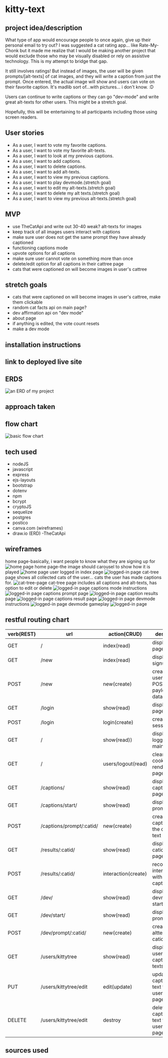 # kitty-text


## project idea/description
What type of app would encourage people to once again, give up their personal email to try out?  I was suggested a cat rating app... like Rate-My-Chonk but it made me realize that I would be making another project that would exclude those who may be visually disabled or rely on assistive technology. This is my attempt to bridge that gap.  

It still involves ratings!  But instead of images, the user will be given prompts/[alt-texts] of cat images, and they will write a caption from just the prompt. Once entered, the actual image will show and users can vote on their favorite caption.  It's madlib sort of...with pictures... i don't know. :D

Users can continue to write captions or they can go "dev-mode" and write great alt-texts for other users.  This might be a stretch goal.

Hopefully, this will be entertaining to all participants including those using screen readers.

## User stories

- As a user, I want to vote my favorite captions.
- As a user, I want to vote my favorite alt-texts.
- As a user, I want to look at my previous captions.
- As a user, I want to add captions.
- As a user, I want to delete captions.
- As a user, I want to add alt-texts.
- As a user, I want to view my previous captions.
- As a user, I want to play devmode.(stretch goal) 
- As a user, I want to edit my alt-texts.(stretch goal) 
- As a user, I want to delete my alt texts.(stretch goal) 
- As a user, I want to view my previous alt-texts.(stretch goal) 
## MVP
- use TheCatApi and write out 30-40 weak? alt-texts for images
- keep track of all images users interact with captions
- make sure user does not get the same prompt they have already captioned
- functioning captions mode
- upvote options for all captions
- make sure user cannot vote on something more than once
- delete/edit option for all captions in their cattree page
- cats that were captioned on will become images in user's cattree

## stretch goals
- cats that were captioned on will become images in user's cattree, make them clickable
- random cat facts api on main page?
- dev affirmation api on "dev mode"
- about page
- if anything is edited, the vote count resets
- make a dev mode
## installation instructions

## link to deployed live site

## ERDS

![an ERD of my project](ERD.drawio.png)
## approach taken
## flow chart
![basic flow chart](flowchart.png)
## tech used
- nodeJS
- javascript
- express
- ejs-layouts
- bootstrap
- dotenv
- npm
- bcrypt 
- cryptoJS
- sequelize
- postgres
- postico 
- canva.com (wireframes)
- draw.io (ERD)
-TheCatApi


## wireframes
home page-basically, i want people to know what they are signing up for
![home page](./pitchimgs/index1.png)
home page-the image should carousel to show how it is played
![home page](./pitchimgs/index2.png)
user logged in index page
![logged-in page](./pitchimgs/cathome.png)
cat-tree page shows all collected cats of the user... cats the user has made captions for.
![cat-tree-page](./pitchimgs/cattree1.png)
cat-tree page includes all captions and alt-texts, has option to edit or delete
![logged-in page](./pitchimgs/cattree21.png)
captions mode instructions
![logged-in page](./pitchimgs/captionsinst.png)
captions prompt page
![logged-in page](/pitchimgs/caption2.png)
caption results page
![logged-in page](/pitchimgs/captionresult.png)
captions result page
![logged-in page](/pitchimgs/resultpage.png)
devmode instructions
![logged-in page](./pitchimgs/devmodeinst.png)
devmode gameplay
![logged-in page](./pitchimgs/devmode2.png)



## restful routing chart

| verb(REST) | url | action(CRUD) | description |
| ---------- | --- | ------------ | ----------- |
| GET |  / | index(read) | display index page |
| GET | /new | index(read) | display signup page |
| POST | /new | new(create) | create new user with the POST payload(form) data |
| GET | /login | show(read) | displays login page |
| POST | /login | login(create) | create session |
| GET | / | show(read)) | display user's logged in main page |
| GET | / | users/logout(read) | clears cookies and renders index page |
| GET | /captions/ | show(read) | display captions start page |
| GET | /captions/start/ | show(read) | displays prompt |
| POST | /captions/prompt/:catid/ | new(create) | create new caption for the catid alt text |
| GET | /results/:catid/ | show(read) | display catid's results page |
| POST | /results/:catid/ | interaction(create) | record user interaction with any captions |
| GET | /dev/ | show(read) | display devmode start page |
| GET | /dev/start/ | show(read) | displays prompt |
| POST | /dev/prompt/:catid/ | new(create) | create new alttext for the catid image |
| GET | /users/kittytree | show(read) | display all of user's cats, captions, alt-texts |
| PUT | /users/kittytree/edit | edit(update) | update any caption or alt text from user's cattree page |
| DELETE | /users/kittytree/edit | destroy | delete any caption or alt text from user's cattree page |

<!-- this page might be too similiar to results/catid page -->
<!-- how hard would it be for the user to update on their cattree page -->


## sources used